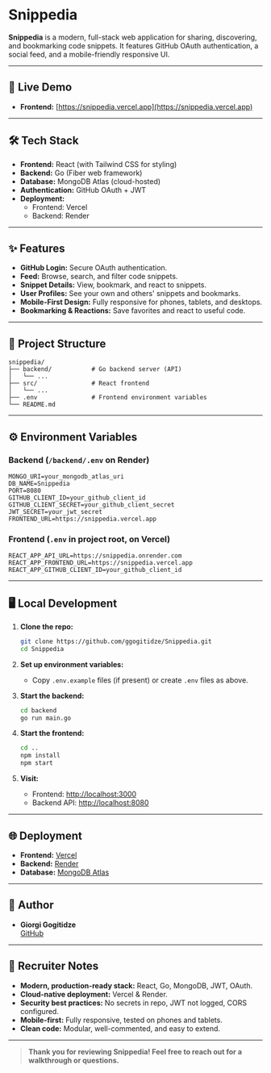 # Snippedia

**Snippedia** is a modern, full-stack web application for sharing, discovering, and bookmarking code snippets. It features GitHub OAuth authentication, a social feed, and a mobile-friendly responsive UI.

---

## 🚀 Live Demo

- **Frontend:** [https://snippedia.vercel.app](https://snippedia.vercel.app)


---

## 🛠 Tech Stack

- **Frontend:** React (with Tailwind CSS for styling)
- **Backend:** Go (Fiber web framework)
- **Database:** MongoDB Atlas (cloud-hosted)
- **Authentication:** GitHub OAuth + JWT
- **Deployment:**  
  - Frontend: Vercel  
  - Backend: Render

---

## ✨ Features

- **GitHub Login:** Secure OAuth authentication.
- **Feed:** Browse, search, and filter code snippets.
- **Snippet Details:** View, bookmark, and react to snippets.
- **User Profiles:** See your own and others' snippets and bookmarks.
- **Mobile-First Design:** Fully responsive for phones, tablets, and desktops.
- **Bookmarking & Reactions:** Save favorites and react to useful code.

---

## 📁 Project Structure

```
snippedia/
├── backend/           # Go backend server (API)
│   └── ...
├── src/               # React frontend
│   └── ...
├── .env               # Frontend environment variables
└── README.md
```

---

## ⚙️ Environment Variables

### Backend (`/backend/.env` on Render)
```
MONGO_URI=your_mongodb_atlas_uri
DB_NAME=Snippedia
PORT=8080
GITHUB_CLIENT_ID=your_github_client_id
GITHUB_CLIENT_SECRET=your_github_client_secret
JWT_SECRET=your_jwt_secret
FRONTEND_URL=https://snippedia.vercel.app
```

### Frontend (`.env` in project root, on Vercel)
```
REACT_APP_API_URL=https://snippedia.onrender.com
REACT_APP_FRONTEND_URL=https://snippedia.vercel.app
REACT_APP_GITHUB_CLIENT_ID=your_github_client_id
```

---

## 🖥️ Local Development

1. **Clone the repo:**
   ```bash
   git clone https://github.com/ggogitidze/Snippedia.git
   cd Snippedia
   ```

2. **Set up environment variables:**  
   - Copy `.env.example` files (if present) or create `.env` files as above.

3. **Start the backend:**
   ```bash
   cd backend
   go run main.go
   ```

4. **Start the frontend:**
   ```bash
   cd ..
   npm install
   npm start
   ```

5. **Visit:**  
   - Frontend: [http://localhost:3000](http://localhost:3000)  
   - Backend API: [http://localhost:8080](http://localhost:8080)

---

## 🌐 Deployment

- **Frontend:** [Vercel](https://vercel.com/)
- **Backend:** [Render](https://render.com/)
- **Database:** [MongoDB Atlas](https://www.mongodb.com/cloud/atlas)

---

## 👤 Author

- **Giorgi Gogitidze**  
  [GitHub](https://github.com/ggogitidze)

---

## 📣 Recruiter Notes

- **Modern, production-ready stack:** React, Go, MongoDB, JWT, OAuth.
- **Cloud-native deployment:** Vercel & Render.
- **Security best practices:** No secrets in repo, JWT not logged, CORS configured.
- **Mobile-first:** Fully responsive, tested on phones and tablets.
- **Clean code:** Modular, well-commented, and easy to extend.

---

> **Thank you for reviewing Snippedia! Feel free to reach out for a walkthrough or questions.** 